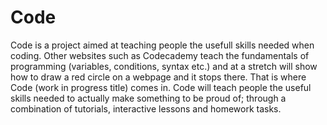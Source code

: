 # Code

Code is a project aimed at teaching people the usefull skills needed when coding. Other websites such as Codecademy teach the fundamentals of programming (variables, conditions, syntax etc.) and at a stretch will show how to draw a red circle on a webpage and it stops there. That is where Code (work in progress title) comes in. Code will teach people the useful skills needed to actually make something to be proud of; through a combination of tutorials, interactive lessons and homework tasks.